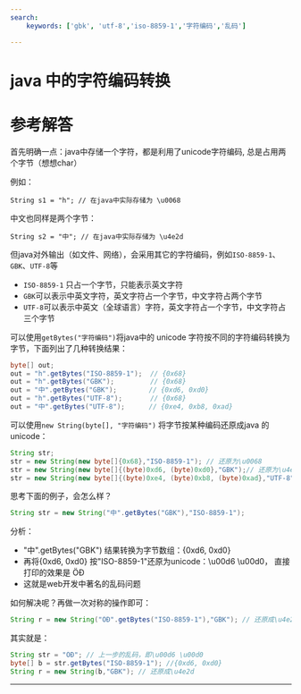 ```yaml
---
search:
    keywords: ['gbk', 'utf-8','iso-8859-1','字符编码','乱码']

---
```




# java 中的字符编码转换

# 参考解答

首先明确一点：java中存储一个字符，都是利用了unicode字符编码, 总是占用两个字节（想想char）

例如：


```
String s1 = "h"; // 在java中实际存储为 \u0068
```


中文也同样是两个字节：
```
String s2 = "中"; // 在java中实际存储为 \u4e2d
```

但java对外输出（如文件、网络），会采用其它的字符编码，例如`ISO-8859-1`、`GBK`、`UTF-8`等

* `ISO-8859-1` 只占一个字节，只能表示英文字符
* `GBK`可以表示中英文字符，英文字符占一个字节，中文字符占两个字节
* `UTF-8`可以表示中英文（全球语言）字符，英文字符占一个字节，中文字符占三个字节

可以使用`getBytes("字符编码")`将java中的 unicode 字符按不同的字符编码转换为字节，下面列出了几种转换结果：
```java
byte[] out;
out = "h".getBytes("ISO-8859-1");  // {0x68}
out = "h".getBytes("GBK");         // {0x68}
out = "中".getBytes("GBK");        // {0xd6, 0xd0}
out = "h".getBytes("UTF-8");       // {0x68}
out = "中".getBytes("UTF-8");      // {0xe4, 0xb8, 0xad}
```

可以使用`new String(byte[], "字符编码")` 将字节按某种编码还原成java 的 unicode：
```java
String str;
str = new String(new byte[]{0x68},"ISO-8859-1"); // 还原为\u0068
str = new String(new byte[]{(byte)0xd6, (byte)0xd0},"GBK");// 还原为\u4e2d
str = new String(new byte[]{(byte)0xe4, (byte)0xb8, (byte)0xad},"UTF-8"); // 还原为\u4e2d
```

思考下面的例子，会怎么样？
```java
String str = new String("中".getBytes("GBK"),"ISO-8859-1");
```
分析：
* "中".getBytes("GBK") 结果转换为字节数组：{0xd6, 0xd0}
* 再将{0xd6, 0xd0} 按"ISO-8859-1"还原为unicode：\u00d6 \u00d0，
直接打印的效果是 ÖÐ 
* 这就是web开发中著名的乱码问题

如何解决呢？再做一次对称的操作即可：
```java
String r = new String("ÖÐ".getBytes("ISO-8859-1"),"GBK"); // 还原成\u4e2
```

其实就是：
```java
String str = "ÖÐ"; // 上一步的乱码，即\u00d6 \u00d0
byte[] b = str.getBytes("ISO-8859-1"); //{0xd6, 0xd0}
String r = new String(b,"GBK"); // 还原成\u4e2d
```


---



